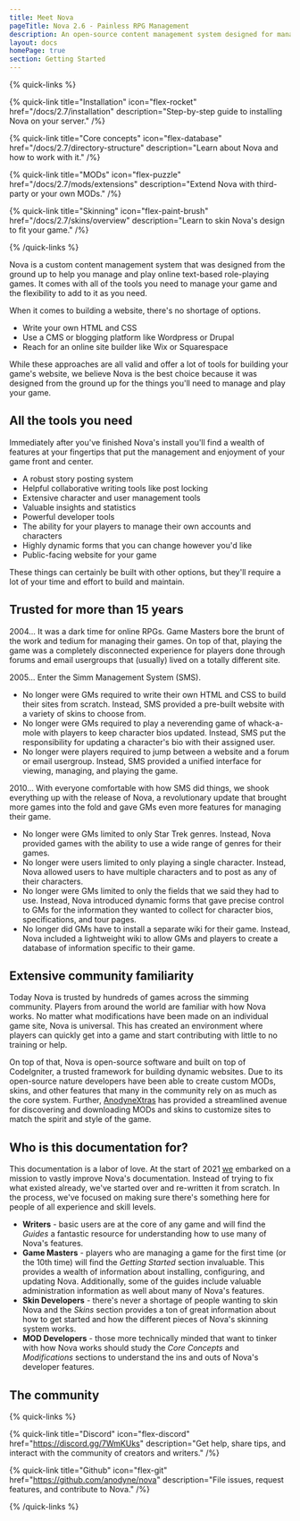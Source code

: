```yaml
---
title: Meet Nova
pageTitle: Nova 2.6 - Painless RPG Management
description: An open-source content management system designed for managing and playing online text-based role-playing games.
layout: docs
homePage: true
section: Getting Started
---
```


{% quick-links %}

{% quick-link title="Installation" icon="flex-rocket" href="/docs/2.7/installation" description="Step-by-step guide to installing Nova on your server." /%}

{% quick-link title="Core concepts" icon="flex-database" href="/docs/2.7/directory-structure" description="Learn about Nova and how to work with it." /%}

{% quick-link title="MODs" icon="flex-puzzle" href="/docs/2.7/mods/extensions" description="Extend Nova with third-party or your own MODs." /%}

{% quick-link title="Skinning" icon="flex-paint-brush" href="/docs/2.7/skins/overview" description="Learn to skin Nova's design to fit your game." /%}

{% /quick-links %}

Nova is a custom content management system that was designed from the ground up to help you manage and play online text-based role-playing games. It comes with all of the tools you need to manage your game and the flexibility to add to it as you need.

When it comes to building a website, there's no shortage of options.

- Write your own HTML and CSS
- Use a CMS or blogging platform like Wordpress or Drupal
- Reach for an online site builder like Wix or Squarespace

While these approaches are all valid and offer a lot of tools for building your game's website, we believe Nova is the best choice because it was designed from the ground up for the things you'll need to manage and play your game.

## All the tools you need

Immediately after you've finished Nova's install you'll find a wealth of features at your fingertips that put the management and enjoyment of your game front and center.

- A robust story posting system
- Helpful collaborative writing tools like post locking
- Extensive character and user management tools
- Valuable insights and statistics
- Powerful developer tools
- The ability for your players to manage their own accounts and characters
- Highly dynamic forms that you can change however you'd like
- Public-facing website for your game

These things can certainly be built with other options, but they'll require a lot of your time and effort to build and maintain.

## Trusted for more than 15 years

2004... It was a dark time for online RPGs. Game Masters bore the brunt of the work and tedium for managing their games. On top of that, playing the game was a completely disconnected experience for players done through forums and email usergroups that (usually) lived on a totally different site.

2005... Enter the Simm Management System (SMS).

- No longer were GMs required to write their own HTML and CSS to build their sites from scratch. Instead, SMS provided a pre-built website with a variety of skins to choose from.
- No longer were GMs required to play a neverending game of whack-a-mole with players to keep character bios updated. Instead, SMS put the responsibility for updating a character's bio with their assigned user.
- No longer were players required to jump between a website and a forum or email usergroup. Instead, SMS provided a unified interface for viewing, managing, and playing the game.

2010... With everyone comfortable with how SMS did things, we shook everything up with the release of Nova, a revolutionary update that brought more games into the fold and gave GMs even more features for managing their game.

- No longer were GMs limited to only Star Trek genres. Instead, Nova provided games with the ability to use a wide range of genres for their games.
- No longer were users limited to only playing a single character. Instead, Nova allowed users to have multiple characters and to post as any of their characters.
- No longer were GMs limited to only the fields that we said they had to use. Instead, Nova introduced dynamic forms that gave precise control to GMs for the information they wanted to collect for character bios, specifications, and tour pages.
- No longer did GMs have to install a separate wiki for their game. Instead, Nova included a lightweight wiki to allow GMs and players to create a database of information specific to their game.

## Extensive community familiarity

Today Nova is trusted by hundreds of games across the simming community. Players from around the world are familiar with how Nova works. No matter what modifications have been made on an individual game site, Nova is universal. This has created an environment where players can quickly get into a game and start contributing with little to no training or help.

On top of that, Nova is open-source software and built on top of CodeIgniter, a trusted framework for building dynamic websites. Due to its open-source nature developers have been able to create custom MODs, skins, and other features that many in the community rely on as much as the core system. Further, [AnodyneXtras](https://xtras.anodyne-productions.com) has provided a streamlined avenue for discovering and downloading MODs and skins to customize sites to match the spirit and style of the game.

## Who is this documentation for?

This documentation is a labor of love. At the start of 2021 [we](/docs/2.6/resources/contributors) embarked on a mission to vastly improve Nova's documentation. Instead of trying to fix what existed already, we've started over and re-written it from scratch. In the process, we've focused on making sure there's something here for people of all experience and skill levels.

- **Writers** - basic users are at the core of any game and will find the *Guides* a fantastic resource for understanding how to use many of Nova's features.
- **Game Masters** - players who are managing a game for the first time (or the 10th time) will find the *Getting Started* section invaluable. This provides a wealth of information about installing, configuring, and updating Nova. Additionally, some of the guides include valuable administration information as well about many of Nova's features.
- **Skin Developers** - there's never a shortage of people wanting to skin Nova and the *Skins* section provides a ton of great information about how to get started and how the different pieces of Nova's skinning system works.
- **MOD Developers** - those more technically minded that want to tinker with how Nova works should study the *Core Concepts* and *Modifications* sections to understand the ins and outs of Nova's developer features.

## The community

{% quick-links %}

{% quick-link title="Discord" icon="flex-discord" href="https://discord.gg/7WmKUks" description="Get help, share tips, and interact with the community of creators and writers." /%}

{% quick-link title="Github" icon="flex-git" href="https://github.com/anodyne/nova" description="File issues, request features, and contribute to Nova." /%}

{% /quick-links %}
